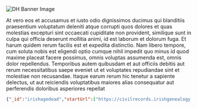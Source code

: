 ![DH Banner Image](https://soic.iupui.edu/files/digital-humanities-minor.jpg)

At vero eos et accusamus et iusto odio dignissimos ducimus qui blanditiis praesentium voluptatum deleniti atque corrupti quos dolores et quas molestias excepturi sint occaecati cupiditate non provident, similique sunt in culpa qui officia deserunt mollitia animi, id est laborum et dolorum fuga. Et harum quidem rerum facilis est et expedita distinctio. Nam libero tempore, cum soluta nobis est eligendi optio cumque nihil impedit quo minus id quod maxime placeat facere possimus, omnis voluptas assumenda est, omnis dolor repellendus. Temporibus autem quibusdam et aut officiis debitis aut rerum necessitatibus saepe eveniet ut et voluptates repudiandae sint et molestiae non recusandae. Itaque earum rerum hic tenetur a sapiente delectus, ut aut reiciendis voluptatibus maiores alias consequatur aut perferendis doloribus asperiores repellat

```json
{"_id":"irishagedead","startUrl":["https://civilrecords.irishgenealogy.ie/churchrecords/civil-perform-search.jsp?namefm=&namel=&location=&yyfrom=1901&yyto=2019&type=D&submit=Search"],"selectors":[{"id":"personname","type":"SelectorText","parentSelectors":["_root"],"selector":"strong:nth-of-type(1)","multiple":true,"regex":"","delay":0},{"id":"age death","type":"SelectorText","parentSelectors":["_root"],"selector":"tr:contains('Deceased Age at Death') th","multiple":true,"regex":"","delay":0}]} 
```

